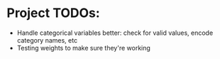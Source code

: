 # Project TODOs:
- Handle categorical variables better: check for valid values, encode category names, etc
- Testing weights to make sure they're working
